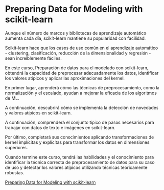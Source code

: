 # Preparing Data for Modeling with scikit-learn

Aunque el número de marcos y bibliotecas de aprendizaje automático aumenta cada día, scikit-learn mantiene su popularidad con facilidad. 

Scikit-learn hace que los casos de uso común en el aprendizaje automático - clustering, clasificación, reducción de la dimensionalidad y regresión - sean increíblemente fáciles. 

En este curso, Preparación de datos para el modelado con scikit-learn, obtendrá la capacidad de preprocesar adecuadamente los datos, identificar los valores atípicos y aplicar las aproximaciones del kernel. 

En primer lugar, aprenderá cómo las técnicas de preprocesamiento, como la normalización y el escalado, ayudan a mejorar la eficacia de los algoritmos de ML. 

A continuación, descubrirá cómo se implementa la detección de novedades y valores atípicos en scikit-learn. 

A continuación, comprenderá el conjunto típico de pasos necesarios para trabajar con datos de texto e imágenes en scikit-learn. 

Por último, completará sus conocimientos aplicando transformaciones de kernel implícitas y explícitas para transformar los datos en dimensiones superiores. 

Cuando termine este curso, tendrá las habilidades y el conocimiento para identificar la técnica correcta de preprocesamiento de datos para su caso de uso y detectar los valores atípicos utilizando técnicas teóricamente robustas.

[
Preparing Data for Modeling with scikit-learn](https://app.pluralsight.com/library/courses/preparing-data-modeling-scikit-learn/table-of-contents)
